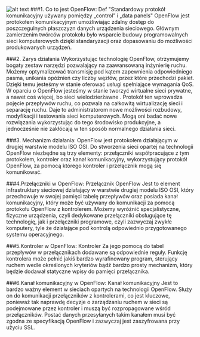 ![alt text](http://archive.openflow.org/img/newlogo7.png "Logo Title Text 1") 
###1. Co to jest OpenFlow:
Def "Standardowy protokół komunikacyjny używany pomiędzy „control” i „data panels"
OpenFlow  jest protokołem komunikacyjnym umożliwiając zdalny dostęp do poszczegulnych płaszczyzn danych urządzenia sieciowego.
Głównym zamierzenim twórców protokołu było wsparcie budowy programowalnych sieci komputerowych dzięki standaryzacji oraz dopasowaniu 
do możliwości produkowanych urządzeń.

###2. Zarys działania
Wykorzystując technologię OpenFlow, otrzymujemy bogaty zestaw narzędzi pozwalający na zaawansowaną inżynierię ruchu. 
Możemy optymalizować transmisję pod kątem zapewnienia odpowiedniego pasma, unikania opóźnień czy liczby węzłów, 
przez które przechodzi pakiet. Dzięki temu jesteśmy w stanie oferować usługi spełniające wymagania QoS. 
W oparciu o OpenFlow jesteśmy w stanie tworzyć wirtualne sieci prywatne, a nawet coś więcej, bo sieci wielodzierżawne . 
Protokół ten wprowadza pojęcie przepływów ruchu, co pozwala na całkowitą wirtualizację sieci i separację ruchu. 
Daje to administratorom nowe możliwości rozbudowy, modyfikacji i testowania sieci komputerowych. 
Mogą oni badać nowe rozwiązania wykorzystując do tego środowisko produkcyjne, a jednocześnie nie zakłócają w ten sposób 
normalnego działania sieci.

###3. Mechanizm działania:
OpenFlow jest protokołem działającym w drugiej warstwie modelu ISO OSI. Do stworzenia sieci opartej na technologii OpenFlow 
niezbędne są trzy elementy: przełączniki współpracujące z tym protokołem, kontroler oraz kanał komunikacyjny, 
wykorzystujący protokół OpenFlow, za pomocą którego kontroler i przełącznik mogą się komunikować.

###4.Przełączniki w OpenFlow:
Przełącznik OpenFlow Jest to element infrastruktury sieciowej działający w warstwie drugiej modelu ISO OSI, 
który przechowuje w swojej pamięci tabelę przepływów oraz posiada kanał komunikacyjny, 
który może być używany do komunikacji za pomocą protokołu OpenFlow z kontrolerem. Możemy wyróżnić specjalistyczne, 
fizyczne urządzenia, czyli dedykowane przełączniki obsługujące tę technologię, jak i przełączniki programowe, 
czyli zazwyczaj zwykłe komputery, tyle że działające pod kontrolą odpowiednio przygotowanego systemu operacyjnego.

###5.Kontroler w OpenFlow:
Kontroler Za jego pomocą do tabel przepływów w przełącznikach dodawane są odpowiednie reguły. 
Funkcję kontrolera może pełnić jakiś bardzo wyrafinowany program, sterujący ruchem wedle określonych kryteriów bądź 
bardzo prosty mechanizm, który będzie dodawał statyczne wpisy do pamięci przełącznika. 

###6.Kanał komunikacyjny w OpenFlow:
Kanał komunikacyjny Jest to bardzo ważny element w sieciach opartych na technologii OpenFlow. 
Służy on do komunikacji przełączników z kontrolerami, co jest kluczowe, ponieważ tak naprawdę decyzje o zarządzaniu ruchem w 
sieci są podejmowane przez kontroler i muszą być rozpropagowane wśród przełączników. Postać danych przesyłanych takim kanałem 
musi być zgodna ze specyfikacją OpenFlow i zazwyczaj jest zaszyfrowana przy użyciu SSL. 
